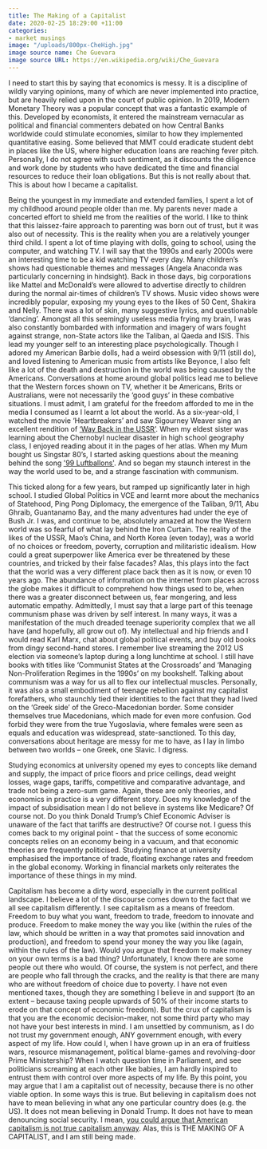 ```yaml
---
title: The Making of a Capitalist
date: 2020-02-25 18:29:00 +11:00
categories:
- market musings
image: "/uploads/800px-CheHigh.jpg"
image source name: Che Guevara
image source URL: https://en.wikipedia.org/wiki/Che_Guevara
---
```


I need to start this by saying that economics is messy. It is a discipline of wildly varying opinions, many of which are never implemented into practice, but are heavily relied upon in the court of public opinion. In 2019, Modern Monetary Theory was a popular concept that was a fantastic example of this. Developed by economists, it entered the mainstream vernacular as political and financial commenters debated on how Central Banks worldwide could stimulate economies, similar to how they implemented quantitative easing. Some believed that MMT could eradicate student debt in places like the US, where higher education loans are reaching fever pitch. Personally, I do not agree with such sentiment, as it discounts the diligence and work done by students who have dedicated the time and financial resources to reduce their loan obligations. But this is not really about that. This is about how I became a capitalist. 

Being the youngest in my immediate and extended families, I spent a lot of my childhood around people older than me. My parents never made a concerted effort to shield me from the realities of the world. I like to think that this laissez-faire approach to parenting was born out of trust, but it was also out of necessity. This is the reality when you are a relatively younger third child. I spent a lot of time playing with dolls, going to school, using the computer, and watching TV. I will say that the 1990s and early 2000s were an interesting time to be a kid watching TV every day. Many children’s shows had questionable themes and messages (Angela Anaconda was particularly concerning in hindsight). Back in those days, big corporations like Mattel and McDonald’s were allowed to advertise directly to children during the normal air-times of children’s TV shows. Music video shows were incredibly popular, exposing my young eyes to the likes of 50 Cent, Shakira and Nelly. There was a lot of skin, many suggestive lyrics, and questionable ‘dancing’. Amongst all this seemingly useless media frying my brain, I was also constantly bombarded with information and imagery of wars fought against strange, non-State actors like the Taliban, al Qaeda and ISIS. This lead my younger self to an interesting place psychologically. Though I adored my American Barbie dolls, had a weird obsession with 9/11 (still do), and loved listening to American music from artists like Beyonce, I also felt like a lot of the death and destruction in the world was being caused by the Americans. Conversations at home around global politics lead me to believe that the Western forces shown on TV, whether it be Americans, Brits or Australians, were not necessarily the ‘good guys’ in these combative situations. I must admit, I am grateful for the freedom afforded to me in the media I consumed as I learnt a lot about the world. As a six-year-old, I watched the movie ‘Heartbreakers’ and saw Sigourney Weaver sing an excellent rendition of [‘Way Back in the USSR’](https://www.youtube.com/watch?v=a6NlTSPGJcw). When my eldest sister was learning about the Chernobyl nuclear disaster in high school geography class, I enjoyed reading about it in the pages of her atlas. When my Mum bought us Singstar 80’s, I started asking questions about the meaning behind the song ['99 Luftballons'](https://www.youtube.com/watch?v=7aLiT3wXko0). And so began my staunch interest in the way the world used to be, and a strange fascination with communism. 

This ticked along for a few years, but ramped up significantly later in high school. I studied Global Politics in VCE and learnt more about the mechanics of Statehood, Ping Pong Diplomacy, the emergence of the Taliban, 9/11, Abu Ghraib, Guantanamo Bay, and the many adventures had under the eye of Bush Jr. I was, and continue to be, absolutely amazed at how the Western world was so fearful of what lay behind the Iron Curtain. The reality of the likes of the USSR, Mao’s China, and North Korea (even today), was a world of no choices or freedom, poverty, corruption and militaristic idealism. How could a great superpower like America ever be threatened by these countries, and tricked by their false facades? Alas, this plays into the fact that the world was a very different place back then as it is now, or even 10 years ago. The abundance of information on the internet from places across the globe makes it difficult to comprehend how things used to be, when there was a greater disconnect between us, fear mongering, and less automatic empathy. Admittedly, I must say that a large part of this teenage communism phase was driven by self interest. In many ways, it was a manifestation of the much dreaded teenage superiority complex that we all have (and hopefully, all grow out of). My intellectual and hip friends and I would read Karl Marx, chat about global political events, and buy old books from dingy second-hand stores. I remember live streaming the 2012 US election via someone’s laptop during a long lunchtime at school. I still have books with titles like ‘Communist States at the Crossroads’ and ‘Managing Non-Proliferation Regimes in the 1990s’ on my bookshelf. Talking about communism was a way for us all to flex our intellectual muscles. Personally, it was also a small embodiment of teenage rebellion against my capitalist forefathers, who staunchly tied their identities to the fact that they had lived on the ‘Greek side’ of the Greco-Macedonian border. Some consider themselves true Macedonians, which made for even more confusion. God forbid they were from the true Yugoslavia, where females were seen as equals and education was widespread, state-sanctioned. To this day, conversations about heritage are messy for me to have, as I lay in limbo between two worlds – one Greek, one Slavic. I digress. 


Studying economics at university opened my eyes to concepts like demand and supply, the impact of price floors and price ceilings, dead weight losses, wage gaps, tariffs, competitive and comparative advantage, and trade not being a zero-sum game. Again, these are only theories, and economics in practice is a very different story. Does my knowledge of the impact of subsidisation mean I do not believe in systems like Medicare? Of course not. Do you think Donald Trump’s Chief Economic Adviser is unaware of the fact that tariffs are destructive? Of course not. I guess this comes back to my original point - that the success of some economic concepts relies on an economy being in a vacuum, and that economic theories are frequently politicised. Studying finance at university emphasised the importance of trade, floating exchange rates and freedom in the global economy. Working in financial markets only reiterates the importance of these things in my mind. 


Capitalism has become a dirty word, especially in the current political landscape. I believe a lot of the discourse comes down to the fact that we all see capitalism differently. I see capitalism as a means of freedom. Freedom to buy what you want, freedom to trade, freedom to innovate and produce. Freedom to make money the way you like (within the rules of the law, which should be written in a way that promotes said innovation and production), and freedom to spend your money the way you like (again, within the rules of the law). Would you argue that freedom to make money on your own terms is a bad thing? Unfortunately, I know there are some people out there who would. Of course, the system is not perfect, and there are people who fall through the cracks, and the reality is that there are many who are without freedom of choice due to poverty. I have not even mentioned taxes, though they are something I believe in and support (to an extent – because taxing people upwards of 50% of their income starts to erode on that concept of economic freedom). But the crux of capitalism is that you are the economic decision-maker, not some third party who may not have your best interests in mind. I am unsettled by communism, as I do not trust my government enough, ANY government enough, with every aspect of my life. How could I, when I have grown up in an era of fruitless wars, resource mismanagement, political blame-games and revolving-door Prime Ministership? When I watch question time in Parliament, and see politicians screaming at each other like babies, I am hardly inspired to entrust them with control over more aspects of my life. By this point, you may argue that I am a capitalist out of necessity, because there is no other viable option. In some ways this is true. But believing in capitalism does not have to mean believing in what any one particular country does (e.g. the US). It does not mean believing in Donald Trump. It does not have to mean denouncing social security. I mean, [you could argue that American capitalism is not true capitalism anyway](http://www.explainingcapitalism.org). Alas, this is THE MAKING OF A CAPITALIST, and I am still being made. 
